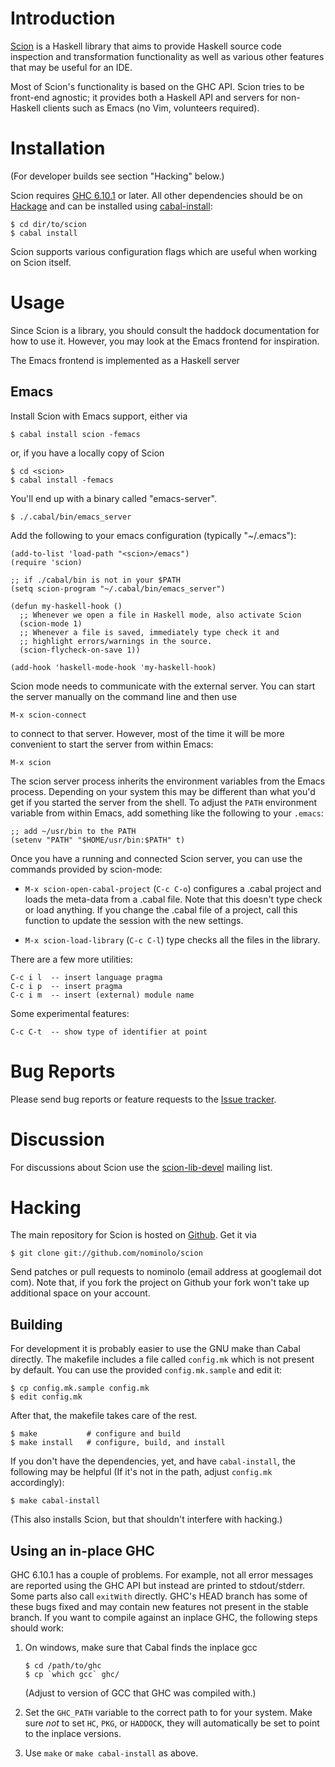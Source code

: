 
Introduction
============

[Scion][home] is a Haskell library that aims to provide Haskell source
code inspection and transformation functionality as well as various
other features that may be useful for an IDE.

Most of Scion's functionality is based on the GHC API.  Scion tries to
be front-end agnostic; it provides both a Haskell API and servers for
non-Haskell clients such as Emacs (no Vim, volunteers required).

  [home]: http://code.google.com/p/scion-lib/


Installation
============

(For developer builds see section "Hacking" below.)

Scion requires [GHC 6.10.1][ghc] or later.  All other dependencies
should be on [Hackage][hackage] and can be installed using
[cabal-install][ci]:

    $ cd dir/to/scion
    $ cabal install

Scion supports various configuration flags which are useful when
working on Scion itself.

  [ghc]: http://haskell.org/ghc/download.html
  [hackage]: http://hackage.haskell.org/packages/hackage.html
  [ci]: http://hackage.haskell.org/trac/hackage/wiki/CabalInstall



Usage
=====

Since Scion is a library, you should consult the haddock documentation
for how to use it.  However, you may look at the Emacs frontend for
inspiration.

The Emacs frontend is implemented as a Haskell server 

Emacs
-----

Install Scion with Emacs support, either via

    $ cabal install scion -femacs

or, if you have a locally copy of Scion

    $ cd <scion>
    $ cabal install -femacs

You'll end up with a binary called "emacs-server".

    $ ./.cabal/bin/emacs_server

Add the following to your emacs configuration (typically "~/.emacs"):

    (add-to-list 'load-path "<scion>/emacs")
    (require 'scion)

    ;; if ./cabal/bin is not in your $PATH
    (setq scion-program "~/.cabal/bin/emacs_server")

    (defun my-haskell-hook ()
      ;; Whenever we open a file in Haskell mode, also activate Scion
      (scion-mode 1)
      ;; Whenever a file is saved, immediately type check it and
      ;; highlight errors/warnings in the source.
      (scion-flycheck-on-save 1))

    (add-hook 'haskell-mode-hook 'my-haskell-hook)

Scion mode needs to communicate with the external server.  You can
start the server manually on the command line and then use

    M-x scion-connect

to connect to that server.  However, most of the time it will be more
convenient to start the server from within Emacs:  

    M-x scion

The scion server process inherits the environment variables from the
Emacs process.  Depending on your system this may be different than
what you'd get if you started the server from the shell.  To adjust
the `PATH` environment variable from within Emacs, add something like
the following to your `.emacs`:

    ;; add ~/usr/bin to the PATH
    (setenv "PATH" "$HOME/usr/bin:$PATH" t)

Once you have a running and connected Scion server, you can use the
commands provided by scion-mode:
 
  * `M-x scion-open-cabal-project` (`C-c C-o`) configures a .cabal
    project and loads the meta-data from a .cabal file.  Note that
    this doesn't type check or load anything.  If you change the
    .cabal file of a project, call this function to update the session
    with the new settings.

  * `M-x scion-load-library` (`C-c C-l`) type checks all the files in
    the library.

There are a few more utilities:

    C-c i l  -- insert language pragma
    C-c i p  -- insert pragma
    C-c i m  -- insert (external) module name

Some experimental features:

    C-c C-t  -- show type of identifier at point

Bug Reports
===========

Please send bug reports or feature requests to the [Issue tracker][issues].

  [issues]: http://code.google.com/p/scion-lib/issues/list

Discussion
==========

For discussions about Scion use the [scion-lib-devel][ml] mailing list.

  [ml]: http://groups.google.com/group/scion-lib-devel


Hacking
=======

The main repository for Scion is hosted on [Github][gh].  Get it via

    $ git clone git://github.com/nominolo/scion

Send patches or pull requests to nominolo (email address at googlemail
dot com).  Note that, if you fork the project on Github your fork
won't take up additional space on your account.

  [gh]: http://github.com


Building
--------

For development it is probably easier to use the GNU make than Cabal
directly.  The makefile includes a file called `config.mk` which is
not present by default.  You can use the provided `config.mk.sample`
and edit it:

    $ cp config.mk.sample config.mk
    $ edit config.mk

After that, the makefile takes care of the rest.

    $ make           # configure and build
    $ make install   # configure, build, and install

If you don't have the dependencies, yet, and have `cabal-install`, the
following may be helpful (If it's not in the path, adjust `config.mk`
accordingly):

    $ make cabal-install

(This also installs Scion, but that shouldn't interfere with hacking.)


Using an in-place GHC
---------------------

GHC 6.10.1 has a couple of problems.  For example, not all error
messages are reported using the GHC API but instead are printed to
stdout/stderr.  Some parts also call `exitWith` directly.  GHC's HEAD
branch has some of these bugs fixed and may contain new features not
present in the stable branch.  If you want to compile against an
inplace GHC, the following steps should work:

 1. On windows, make sure that Cabal finds the inplace gcc

        $ cd /path/to/ghc
        $ cp `which gcc` ghc/

    (Adjust to version of GCC that GHC was compiled with.)

 2. Set the `GHC_PATH` variable to the correct path to for your
    system.  Make sure *not* to set `HC`, `PKG`, or `HADDOCK`, they
    will automatically be set to point to the inplace versions.

 3. Use `make` or `make cabal-install` as above.
